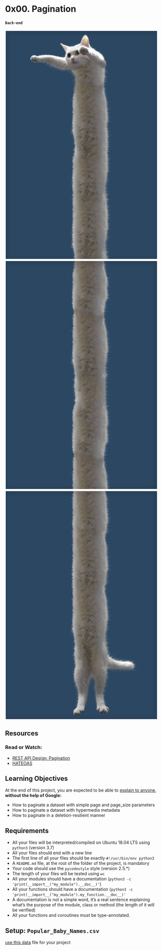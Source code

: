 # 0x00. Pagination

**`Back-end`**
<br><br>
<img src="https://github.com/Basant-Adel/alx-backend/blob/cc69a06790662bdfdcb44b31aee9dc0742064b3b/0x00-pagination/meme1.png">
<br>
<img src="https://github.com/Basant-Adel/alx-backend/blob/cc69a06790662bdfdcb44b31aee9dc0742064b3b/0x00-pagination/meme2.png">
<br>
<img src="https://github.com/Basant-Adel/alx-backend/blob/cc69a06790662bdfdcb44b31aee9dc0742064b3b/0x00-pagination/meme3.png">

## Resources

### Read or Watch:

* [REST API Design: Pagination](https://intranet.alxswe.com/rltoken/7Kdzi9CH1LdSfNQ4RaJUQw)
* [HATEOAS](https://intranet.alxswe.com/rltoken/tfzcEbTSdMYSYxsspJH_oA)

## Learning Objectives

At the end of this project, you are expected to be able to [explain to anyone](https://fs.blog/feynman-learning-technique/), **without the help of Google:**

* How to paginate a dataset with simple page and page_size parameters
* How to paginate a dataset with hypermedia metadata
* How to paginate in a deletion-resilient manner

## Requirements

* All your files will be interpreted/compiled on Ubuntu 18.04 LTS using `python3` (version 3.7)
* All your files should end with a new line
* The first line of all your files should be exactly `#!/usr/bin/env python3`
* A `README.md` file, at the root of the folder of the project, is mandatory
* Your code should use the `pycodestyle` style (version 2.5.*)
* The length of your files will be tested using `wc`
* All your modules should have a documentation (`python3 -c 'print(__import__("my_module").__doc__)'`)
* All your functions should have a documentation (`python3 -c 'print(__import__("my_module").my_function.__doc__)'`
* A documentation is not a simple word, it’s a real sentence explaining what’s the purpose of the module, class or method (the length of it will be verified)
* All your functions and coroutines must be type-annotated.

## Setup: `Popular_Baby_Names.csv`

[use this data](https://s3.amazonaws.com/alx-intranet.hbtn.io/uploads/misc/2020/5/7d3576d97e7560ae85135cc214ffe2b3412c51d7.csv?X-Amz-Algorithm=AWS4-HMAC-SHA256&X-Amz-Credential=AKIARDDGGGOUSBVO6H7D%2F20240129%2Fus-east-1%2Fs3%2Faws4_request&X-Amz-Date=20240129T203524Z&X-Amz-Expires=86400&X-Amz-SignedHeaders=host&X-Amz-Signature=1b210102f6070b866bd4c7b32fdc395562ae2d59faf1501c77d763395fb70c80) file for your project
